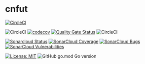 # cnfut

[![CircleCI](https://dl.circleci.com/status-badge/img/gh/necais/cnfut/tree/main.svg?style=plastic)](https://dl.circleci.com/status-badge/redirect/gh/necais/cnfut/tree/main)

![CircleCI](https://img.shields.io/circleci/build/github/necais/cnfut/main?style=plastic)
[![codecov](https://img.shields.io/codecov/c/github/necais/cnfut?style=plastic&token=GAZ72S3I2J)](https://codecov.io/gh/necais/cnfut)
[![Quality Gate Status](https://sonarcloud.io/api/project_badges/measure?project=cnfut&metric=alert_status)](https://sonarcloud.io/summary/new_code?id=cnfut)
![CircleCI](https://img.shields.io/circleci/build/github/necais/cnfut/main?style=plastic)



 [![Sonarcloud Status](https://sonarcloud.io/api/project_badges/measure?project=cnfut&metric=alert_status)](https://sonarcloud.io/dashboard?id=cnfut) 
 [![SonarCloud Coverage](https://sonarcloud.io/api/project_badges/measure?project=cnfut&metric=coverage)](https://sonarcloud.io/component_measures/metric/coverage/list?id=cnfut)
 [![SonarCloud Bugs](https://sonarcloud.io/api/project_badges/measure?project=cnfut&metric=bugs)](https://sonarcloud.io/component_measures/metric/reliability_rating/list?id=cnfut)
 [![SonarCloud Vulnerabilities](https://sonarcloud.io/api/project_badges/measure?project=cnfut&metric=vulnerabilities)](https://sonarcloud.io/component_measures/metric/security_rating/list?id=cnfut)



[![License: MIT](https://img.shields.io/badge/License-MIT-blue.svg?style=plastic)](https://opensource.org/licenses/MIT)
![GitHub go.mod Go version](https://img.shields.io/github/go-mod/go-version/necais/cnfut?style=plastic)
